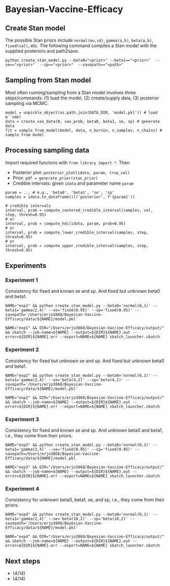 # Bayesian-Vaccine-Efficacy

## Create Stan model
The possible Stan priors include `normal(mu,sd)`, `gamma(a,b)`, `beta(a,b)`, `fixed(val)`, etc. The following command compiles a Stan model with the supplied posteriors and path2save.

`python create_stan_model.py --beta0="<prior>" --beta1=="<prior>"  --se=="<prior>"  --sp=="<prior>"  --savepath=="<path>"`

## Sampling from Stan model
Most often running/sampling from a Stan model involves three steps/commands: (1) load the model, (2) create/supply data, (3) posterior sampling via MCMC.
```
model = unpickle_object(os.path.join(DATA_DIR, 'model.pkl')) # load m``odel  
data = create_vax_data(N, vax_prob, beta0, beta1, se, sp) # generate data
fit = sample_from_model(model, data, n_burnin, n_samples, n_chains) # sample from model
```

## Processing sampling data
Import required functons with `from library import *`. Then
- Posterior plot: `posterior_plot(idata, param, true_val)`
- Prior: `pdf = generate_prior(stan_prior)`
- Credible intervals: given `idata` and parameter name `param`
```
param = ... # e.g., 'beta0', 'beta1', 'se', 'sp'
samples = idata.to_dataframe()[('posterior', f'{param}')]

# credible intervals
interval, prob = compute_centered_credible_interval(samples, val, step, thresh=0.95)
# or
interval, prob = compute_hdi(idata, param, prob=0.95)
# or 
interval, prob = compute_lower_credible_interval(samples, step, thresh=0.95)
# or 
interval, prob = compute_upper_credible_interval(samples, step, thresh=0.95)
```

## Experiments
### Experiment 1
Consistency for fixed and known se and sp. And fixed but unknown beta0 and beta1. 

`NAME="exp1" && python create_stan_model.py --beta0='normal(0,1)' --beta1='gamma(2,4)' --se='fixed(0.95)' --sp='fixed(0.95)' --savepath='/Users/erjo3868/Bayesian-Vaccine-Efficacy/data/${NAME}/model.pkl'`

`NAME="exp1" && DIR="/Users/erjo3868/Bayesian-Vaccine-Efficacy/output/" && sbatch --job-name=${NAME} --output=${DIR}${NAME}.out --error=${DIR}${NAME}.err --export=NAME=${NAME} sbatch_launcher.sbatch`

### Experiment 2
Consistency for fixed but unknown se and sp. And fixed but unknown beta0 and beta1. 

`NAME="exp2" && python create_stan_model.py --beta0='normal(0,1)' --beta1='gamma(2,4)' --se='beta(4,2)' --sp='beta(4,2)' --savepath='/Users/erjo3868/Bayesian-Vaccine-Efficacy/data/${NAME}/model.pkl'`

`NAME="exp2" && DIR="/Users/erjo3868/Bayesian-Vaccine-Efficacy/output/" && sbatch --job-name=${NAME} --output=${DIR}${NAME}.out --error=${DIR}${NAME}.err --export=NAME=${NAME} sbatch_launcher.sbatch`

### Experiment 3
Consistency for fixed and known se and sp. And unknown beta0 and beta1, i.e., they come from their priors.

`NAME="exp3" && python create_stan_model.py --beta0='normal(0,1)' --beta1='gamma(2,4)' --se='fixed(0.95)' --sp='fixed(0.95)' --savepath=/Users/erjo3868/Bayesian-Vaccine-Efficacy/data/${NAME}/model.pkl`

`NAME="exp3" && DIR="/Users/erjo3868/Bayesian-Vaccine-Efficacy/output/" && sbatch --job-name=${NAME} --output=${DIR}${NAME}.out --error=${DIR}${NAME}.err --export=NAME=${NAME} sbatch_launcher.sbatch`

### Experiment 4
Consistency for unknown beta0, beta1, se, and sp, i.e., they come from their priors.

`NAME="exp4" && python create_stan_model.py --beta0='normal(0,1)' --beta1='gamma(2,4)' --se='beta(10,2)' --sp='beta(10,2)' --savepath='/Users/erjo3868/Bayesian-Vaccine-Efficacy/data/${NAME}/model.pkl'`

`NAME="exp4" && DIR="/Users/erjo3868/Bayesian-Vaccine-Efficacy/output/" && sbatch --job-name=${NAME} --output=${DIR}${NAME}.out --error=${DIR}${NAME}.err --export=NAME=${NAME} sbatch_launcher.sbatch`

## Next steps
- (4/14) 
- (4/14)